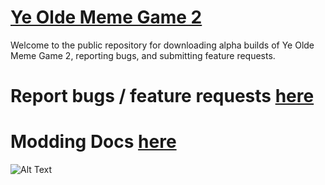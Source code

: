 # [Ye Olde Meme Game 2](https://www.etggames.com/ye-olde-meme-game-2)

Welcome to the public repository for downloading alpha builds of Ye Olde Meme Game 2, reporting bugs, and submitting feature requests.

# Report bugs / feature requests [here](https://github.com/EthanSK/Ye-Olde-Meme-Game-2-Public/issues/new/choose)

# Modding Docs [here](https://mods.yomg2.etggames.com/)

![Alt Text](https://yeoldememegame2.blob.core.windows.net/yomg2/store-assets/reachRainbowFrog.gif)
